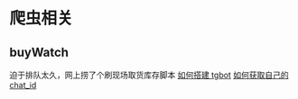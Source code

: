 # 爬虫相关
## buyWatch
迫于排队太久，网上捞了个刷现场取货库存脚本
[如何搭建 tgbot](https://limbopro.com/archives/tgbot.html)
[如何获取自己的 chat_id](https://stackoverflow.com/questions/32423837/telegram-bot-how-to-get-a-group-chat-id)